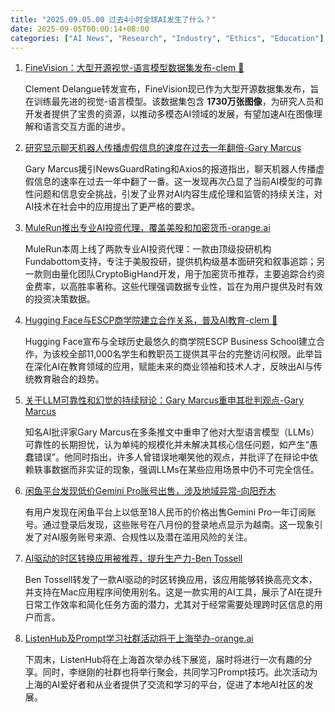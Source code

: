 ```yaml
---
title: "2025.09.05.00 过去4小时全球AI发生了什么？"
date: 2025-09-05T00:00:14+08:00
categories: ["AI News", "Research", "Industry", "Ethics", "Education"]
---
```


1.  [FineVision：大型开源视觉-语言模型数据集发布-clem 🤗](https://x.com/ClementDelangue/status/1963622688087273905)

    Clement Delangue转发宣布，FineVision现已作为大型开源数据集发布，旨在训练最先进的视觉-语言模型。该数据集包含 **1730万张图像**，为研究人员和开发者提供了宝贵的资源，以推动多模态AI领域的发展，有望加速AI在图像理解和语言交互方面的进步。

2.  [研究显示聊天机器人传播虚假信息的速度在过去一年翻倍-Gary Marcus](https://x.com/GaryMarcus/status/1963620747479576912)

    Gary Marcus援引NewsGuardRating和Axios的报道指出，聊天机器人传播虚假信息的速率在过去一年中翻了一番。这一发现再次凸显了当前AI模型的可靠性问题和信息安全挑战，引发了业界对AI内容生成伦理和监管的持续关注，对AI技术在社会中的应用提出了更严格的要求。

3.  [MuleRun推出专业AI投资代理，覆盖美股和加密货币-orange.ai](https://x.com/oran_ge/status/1963609275953279300)

    MuleRun本周上线了两款专业AI投资代理：一款由顶级投研机构Fundabottom支持，专注于美股投研，提供机构级基本面研究和叙事追踪；另一款则由量化团队CryptoBigHand开发，用于加密货币推荐，主要追踪合约资金费率，以高胜率著称。这些代理强调数据专业性，旨在为用户提供及时有效的投资决策数据。

4.  [Hugging Face与ESCP商学院建立合作关系，普及AI教育-clem 🤗](https://x.com/ClementDelangue/status/1963588126766403727)

    Hugging Face宣布与全球历史最悠久的商学院ESCP Business School建立合作，为该校全部11,000名学生和教职员工提供其平台的完整访问权限。此举旨在深化AI在教育领域的应用，赋能未来的商业领袖和技术人才，反映出AI与传统教育融合的趋势。

5.  [关于LLM可靠性和幻觉的持续辩论：Gary Marcus重申其批判观点-Gary Marcus](https://x.com/GaryMarcus/status/1963588909738434742)

    知名AI批评家Gary Marcus在多条推文中重申了他对大型语言模型（LLMs）可靠性的长期担忧，认为单纯的规模化并未解决其核心信任问题，如产生“愚蠢错误”。他同时指出，许多人曾错误地嘲笑他的观点，并批评了在辩论中依赖轶事数据而非实证的现象，强调LLMs在某些应用场景中仍不可完全信任。

6.  [闲鱼平台发现低价Gemini Pro账号出售，涉及地域异常-向阳乔木](https://x.com/vista8/status/1963612689806364759)

    有用户发现在闲鱼平台上以低至18人民币的价格出售Gemini Pro一年订阅账号。通过登录后发现，这些账号在八月份的登录地点显示为越南。这一现象引发了对AI服务账号来源、合规性以及潜在滥用风险的关注。

7.  [AI驱动的时区转换应用被推荐，提升生产力-Ben Tossell](https://x.com/bentossell/status/1963581161243811994)

    Ben Tossell转发了一款AI驱动的时区转换应用，该应用能够转换高亮文本，并支持在Mac应用程序间使用别名。这是一款实用的AI工具，展示了AI在提升日常工作效率和简化任务方面的潜力，尤其对于经常需要处理跨时区信息的用户而言。

8.  [ListenHub及Prompt学习社群活动将于上海举办-orange.ai](https://x.com/oran_ge/status/1963608661198241798)

    下周末，ListenHub将在上海首次举办线下展览，届时将进行一次有趣的分享。同时，李继刚的社群也将举行聚会，共同学习Prompt技巧。此次活动为上海的AI爱好者和从业者提供了交流和学习的平台，促进了本地AI社区的发展。
